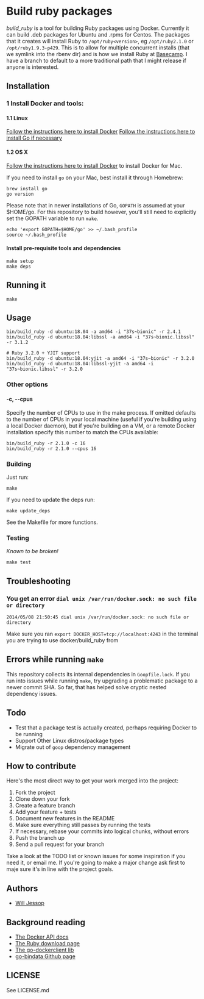 # Build ruby packages

*build_ruby* is a tool for building Ruby packages using Docker. Currently it can build .deb packages for Ubuntu and .rpms for Centos. The packages that it creates will install Ruby to ````/opt/ruby<version>````, eg ````/opt/ruby2.1.0```` or ````/opt/ruby1.9.3-p429````. This is to allow for multiple concurrent installs (that we symlink into the rbenv dir) and is how we install Ruby at [Basecamp](https://basecamp.com/). I have a branch to default to a more traditional path that I might release if anyone is interested.

## Installation

### 1 Install Docker and tools:

#### 1.1 Linux

[Follow the instructions here to install Docker](http://docs.docker.io/installation/)
[Follow the instructions here to install Go if necessary](https://go.dev/doc/install)

#### 1.2 OS X

[Follow the instructions here to install Docker](https://docs.docker.com/engine/installation/mac/) to install Docker for Mac.

If you need to install `go` on your Mac, best install it through Homebrew:

```
brew install go
go version
```
Please note that in newer installations of Go, `GOPATH` is assumed at your $HOME/go. For this repository to build however, you'll still need to explicitly set the GOPATH variable to run `make`.

```
echo 'export GOPATH=$HOME/go' >> ~/.bash_profile
source ~/.bash_profile
```

#### Install pre-requisite tools and dependencies

    make setup
    make deps

## Running it

    make

## Usage

    bin/build_ruby -d ubuntu:18.04 -a amd64 -i "37s~bionic" -r 2.4.1
    bin/build_ruby -d ubuntu:18.04:libssl -a amd64 -i "37s~bionic.libssl" -r 3.1.2

    # Ruby 3.2.0 + YJIT support
    bin/build_ruby -d ubuntu:18.04:yjit -a amd64 -i "37s~bionic" -r 3.2.0
    bin/build_ruby -d ubuntu:18.04:libssl-yjit -a amd64 -i "37s~bionic.libssl" -r 3.2.0

### Other options

#### -c, --cpus

Specify the number of CPUs to use in the make process. If omitted defaults to the number of CPUs in your local machine (useful if you're building using a local Docker daemon), but if you're building on a VM, or a remote Docker installation specify this number to match the CPUs available:

    bin/build_ruby -r 2.1.0 -c 16
    bin/build_ruby -r 2.1.0 --cpus 16

### Building

Just run:

    make

If you need to update the deps run:

    make update_deps

See the Makefile for more functions.

### Testing

_Known to be broken!_

    make test

## Troubleshooting

### You get an error ````dial unix /var/run/docker.sock: no such file or directory````

    2014/05/08 21:50:45 dial unix /var/run/docker.sock: no such file or directory

Make sure you ran ````export DOCKER_HOST=tcp://localhost:4243```` in the terminal you are trying to use docker/build_ruby from

## Errors while running `make`

This repository collects its internal dependencies in `Goopfile.lock`. If you run into issues while running `make`, try upgrading a problematic package to a newer commit SHA. So far, that has helped solve cryptic nested dependency issues.

## Todo

* Test that a package test is actually created, perhaps requiring Docker to be running
* Support Other Linux distros/package types
* Migrate out of `goop` dependency management

## How to contribute

Here's the most direct way to get your work merged into the project:

1. Fork the project
2. Clone down your fork
3. Create a feature branch
4. Add your feature + tests
5. Document new features in the README
6. Make sure everything still passes by running the tests
7. If necessary, rebase your commits into logical chunks, without errors
8. Push the branch up
9. Send a pull request for your branch

Take a look at the TODO list or known issues for some inspiration if you need it, or email me. If you're going to make a major change ask first to maje sure it's in line with the project goals.

## Authors

* [Will Jessop](mailto:will@willj.net)

## Background reading

* [The Docker API docs](http://docs.docker.io/reference/api/docker_remote_api_v1.10/)
* [The Ruby download page](http://docs.docker.io/reference/api/docker_remote_api_v1.10/)
* [The go-dockerclient lib](https://github.com/fsouza/go-dockerclient)
* [go-bindata Github page](https://github.com/kevinburke/go-bindata)

## LICENSE

See LICENSE.md
